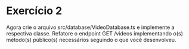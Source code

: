 # Exercício 2
Agora crie o arquivo src/database/VideoDatabase.ts e implemente a respectiva classe.
Refatore o endpoint GET /videos implementando o(s) método(s) público(s) necessários seguindo o que você desenvolveu.
